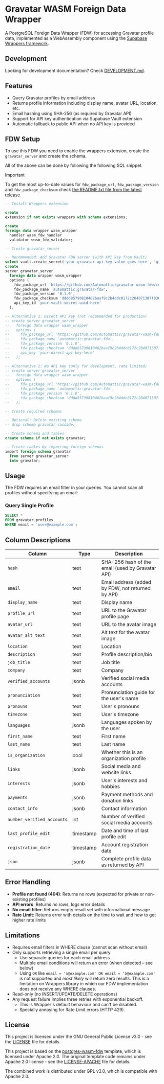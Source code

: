 # Gravatar WASM Foreign Data Wrapper

A PostgreSQL Foreign Data Wrapper (FDW) for accessing Gravatar profile data, implemented as a WebAssembly component
using the [Supabase Wrappers framework](https://github.com/supabase/wrappers).

## Development

Looking for development documentation? Check [DEVELOPMENT.md](DEVELOPMENT.md).

## Features

- Query Gravatar profiles by email address
- Returns profile information including display name, avatar URL, location, etc.
- Email hashing using SHA-256 (as required by Gravatar API)
- Support for API key authentication via Supabase Vault extension
- Automatic fallback to public API when no API key is provided

## FDW Setup

To use this FDW you need to enable the wrappers extension, create the `gravatar_server` and create the schema.

All of the above can be done by following the following SQL snippet.

> [!IMPORTANT]  
> To get the most up-to-date values for `fdw_package_url`, `fdw_package_version` and `fdw_package_checksum`
> check [the README.txt file from the latest release](https://github.com/Automattic/gravatar-wasm-fdw/releases/latest/download/README.txt).

```sql
-- Install Wrappers extension

create
extension if not exists wrappers with schema extensions;

create
foreign data wrapper wasm_wrapper
  handler wasm_fdw_handler
  validator wasm_fdw_validator;

-- Create gravatar_server

-- Recommended: Add Gravatar FDW server (with API key from Vault)
select vault.create_secret('your-gravatar-api-key-value-goes-here', 'gravatar-api-key');
create
server gravatar_server
  foreign data wrapper wasm_wrapper
  options (
    fdw_package_url 'https://github.com/Automattic/gravatar-wasm-fdw/releases/download/v0.1.0/gravatar_fdw.wasm',
    fdw_package_name 'automattic:gravatar-fdw',
    fdw_package_version '0.1.0',
    fdw_package_checksum 'dddd85790810402baaf9c2b4ddc0172c204071307f836cce7d319789b62cf153',
    api_key_id 'your-vault-secret-uuid-here'
  );

-- Alternative 1: Direct API key (not recommended for production)
-- create server gravatar_server
--   foreign data wrapper wasm_wrapper
--   options (
--     fdw_package_url 'https://github.com/Automattic/gravatar-wasm-fdw/releases/download/v0.1.0/gravatar_fdw.wasm',
--     fdw_package_name 'automattic:gravatar-fdw',
--     fdw_package_version '0.1.0',
--     fdw_package_checksum 'dddd85790810402baaf9c2b4ddc0172c204071307f836cce7d319789b62cf153',
--     api_key 'your-direct-api-key-here'
--   );

-- Alternative 2: No API key (only for development, rate limited)
-- create server gravatar_server
--   foreign data wrapper wasm_wrapper
--   options (
--     fdw_package_url 'https://github.com/Automattic/gravatar-wasm-fdw/releases/download/v0.1.0/gravatar_fdw.wasm',
--     fdw_package_name 'automattic:gravatar-fdw',
--     fdw_package_version '0.1.0',
--     fdw_package_checksum 'dddd85790810402baaf9c2b4ddc0172c204071307f836cce7d319789b62cf153'
--   );

-- Create required schemas

-- Optional: Delete existing schema
-- drop schema gravatar cascade;

-- Create schema and tables
create schema if not exists gravatar;

-- Create tables by importing foreign schemas
import foreign schema gravatar
  from server gravatar_server
  into gravatar;

```

## Usage

The FDW requires an email filter in your queries. You cannot scan all profiles without specifying an email:

### Query Single Profile

```sql
SELECT *
FROM gravatar.profiles
WHERE email = 'user@example.com';
```

## Column Descriptions

| Column                     | Type      | Description                                       |
|----------------------------|-----------|---------------------------------------------------|
| `hash`                     | text      | SHA-256 hash of the email (used by Gravatar API)  |
| `email`                    | text      | Email address (added by FDW, not returned by API) |
| `display_name`             | text      | Display name                                      |
| `profile_url`              | text      | URL to the Gravatar profile page                  |
| `avatar_url`               | text      | URL to the avatar image                           |
| `avatar_alt_text`          | text      | Alt text for the avatar image                     |
| `location`                 | text      | Location                                          |
| `description`              | text      | Profile description/bio                           |
| `job_title`                | text      | Job title                                         |
| `company`                  | text      | Company                                           |
| `verified_accounts`        | jsonb     | Verified social media accounts                    |
| `pronunciation`            | text      | Pronunciation guide for the user's name           |
| `pronouns`                 | text      | User's pronouns                                   |
| `timezone`                 | text      | User's timezone                                   |
| `languages`                | jsonb     | Languages spoken by the user                      |
| `first_name`               | text      | First name                                        |
| `last_name`                | text      | Last name                                         |
| `is_organization`          | bool      | Whether this is an organization profile           |
| `links`                    | jsonb     | Social media and website links                    |
| `interests`                | jsonb     | User's interests and hobbies                      |
| `payments`                 | jsonb     | Payment methods and donation links                |
| `contact_info`             | jsonb     | Contact information                               |
| `number_verified_accounts` | int       | Number of verified social media accounts          |
| `last_profile_edit`        | timestamp | Date and time of last profile edit                |
| `registration_date`        | timestamp | Account registration date                         |
| `json`                     | jsonb     | Complete profile data as returned by API          |

## Error Handling

- **Profile not found (404)**: Returns no rows (expected for private or non-existing profiles)
- **API errors**: Returns no rows, logs error details
- **No email filter**: Returns empty result set with informational message
- **Rate Limit**: Returns error with details on the time to wait and how to get higher rate limits

## Limitations

- Requires email filters in WHERE clause (cannot scan without email)
- Only supports retrieving a single email per query
  - Use separate queries for each email address
  - Multiple email conditions will return an error (when detected – see below)
  - Using `OR` like `email = 'a@example.com' OR email = 'b@example.com'` is not supported and _most likely_ will return zero results. This is a limitation on Wrappers library in which our FDW implementation does not receive any WHERE clauses.
- Read-only (no INSERT/UPDATE/DELETE operations)
- Any request failure implies three retries with exponential backoff.
    - This is Wrapper's default behaviour and can't be disabled.
    - Specially annoying for Rate Limit errors (HTTP 429).

## License

This project is licensed under the GNU General Public License v3.0 - see the [LICENSE](LICENSE) file for details.

This project is based on the [postgres-wasm-fdw](https://github.com/supabase-community/postgres-wasm-fdw) template,
which is licensed under Apache 2.0. The original template code remains under Apache 2.0 license - see
the [LICENSE-APACHE](LICENSE-APACHE) file for details.

The combined work is distributed under GPL v3.0, which is compatible with Apache 2.0.
